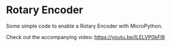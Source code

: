 # Rotary Encoder

Some simple code to enable a Rotary Encoder with MicroPython.

Check out the accompanying video:
<https://youtu.be/ILELVP0kFl8>